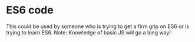 # ES6 code

This could be used by someone who is trying to get a firm grip on ES6 or is trying to learn ES6. Note: Knowledge of basic JS will go a long way!
